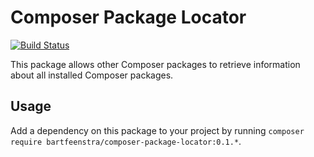 # Composer Package Locator

[![Build Status](https://travis-ci.org/bartfeenstra/composer-package-locator.svg?branch=master)](https://travis-ci.org/bartfeenstra/composer-package-locator)

This package allows other Composer packages to retrieve information about all installed Composer packages.
 
## Usage
Add a dependency on this package to your project by running
`composer require bartfeenstra/composer-package-locator:0.1.*`.

